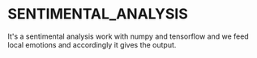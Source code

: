 # SENTIMENTAL_ANALYSIS
It's a sentimental analysis work with numpy and tensorflow and we feed local emotions and accordingly it gives the output.
